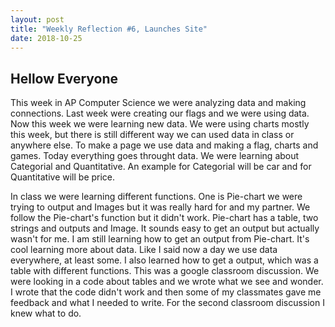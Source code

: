 ```yaml
---
layout: post
title: "Weekly Reflection #6, Launches Site"
date: 2018-10-25
---
```

<h2>Hellow Everyone</h2>
<p> This week in AP Computer Science we were analyzing data and making connections. Last week were creating our flags and we were using data. Now this week we were learning new data. We were using charts mostly this week, but there is still different way we can used data in class or anywhere else. To make a page we use data and making a flag, charts and games. Today everything goes throught data. We were learning about Categorial and Quantitative. An example for Categorial will be car and for Quantitative will be price.
  
In class we were learning different functions. One is Pie-chart we were trying to output and Images but it was really hard for and my partner. We follow the Pie-chart's function but it didn't work. Pie-chart has a table, two strings and outputs and Image. It sounds easy to get an output but actually wasn't for me. I am still learning how to get an output from Pie-chart. It's cool learning more about data. Like I said now a day we use data everywhere, at least some. I also learned how to get a output, which was a table with different functions. This was a google classroom discussion. We were looking in a code about tables and we wrote what we see and wonder. I wrote that the code didn't work and then some of my classmates gave me feedback and what I needed to write. For the second classroom discussion I knew what to do.
</P>
